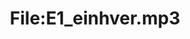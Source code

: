 ---
title: File:E1_einhver.mp3
recording of: einhver
reading speed: slow
speaker: E
license: CC0
---